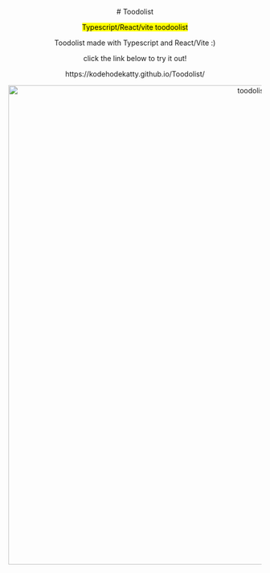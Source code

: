 <p align="center"># Toodolist</p>
<p align="center"><mark>Typescript/React/vite toodoolist</mark></p>

<p align="center">
Toodolist made with Typescript and React/Vite :)</p>

<p align="center">click the link below to try it out!</p>

<p align="center">https://kodehodekatty.github.io/Toodolist/</p>
  
  

<p align="center">
  <img width="953" alt="toodolist" src="https://user-images.githubusercontent.com/112854862/227537395-a127205e-c86a-4aa9-92d1-3aa5f8cb23a2.png">
  </p>

